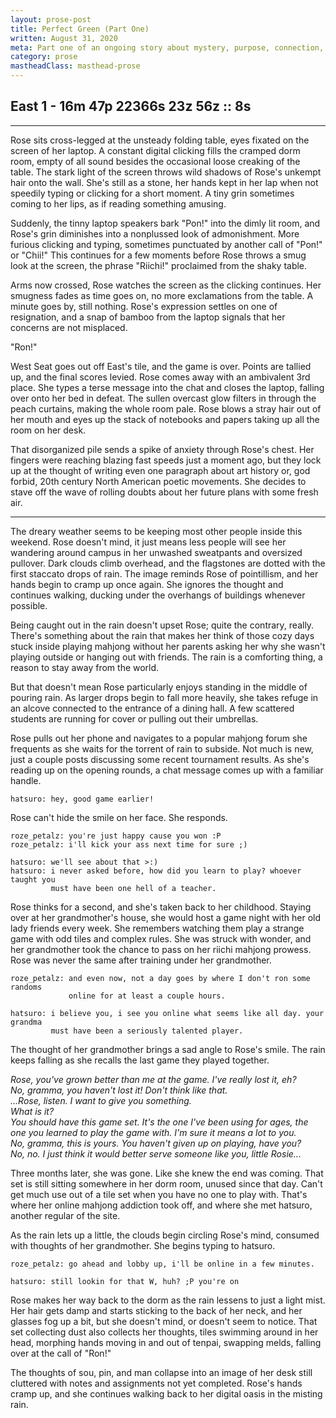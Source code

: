 ```yaml
---
layout: prose-post
title: Perfect Green (Part One)
written: August 31, 2020
meta: Part one of an ongoing story about mystery, purpose, connection, and riichi mahjong.
category: prose
mastheadClass: masthead-prose
---
```


## East 1 - 16m 47p 22366s 23z 56z :: 8s

<hr>

Rose sits cross-legged at the unsteady folding table, eyes fixated on the
screen of her laptop. A constant digital clicking fills the cramped dorm room,
empty of all sound besides the occasional loose creaking of the table. The
stark light of the screen throws wild shadows of Rose's unkempt hair onto the
wall. She's still as a stone, her hands kept in her lap when not speedily
typing or clicking for a short moment. A tiny grin sometimes coming to her
lips, as if reading something amusing.

Suddenly, the tinny laptop speakers bark "Pon!" into the dimly lit room, and
Rose's grin diminishes into a nonplussed look of admonishment. More furious
clicking and typing, sometimes punctuated by another call of "Pon!" or "Chii!"
This continues for a few moments before Rose throws a smug look at the screen,
the phrase "Riichi!" proclaimed from the shaky table.

Arms now crossed, Rose watches the screen as the clicking continues. Her
smugness fades as time goes on, no more exclamations from the table. A minute
goes by, still nothing. Rose's expression settles on one of resignation, and a
snap of bamboo from the laptop signals that her concerns are not misplaced.

"Ron!"

West Seat goes out off East's tile, and the game is over. Points are tallied
up, and the final scores levied. Rose comes away with an ambivalent 3rd place.
She types a terse message into the chat and closes the laptop, falling over
onto her bed in defeat. The sullen overcast glow filters in through the peach
curtains, making the whole room pale. Rose blows a stray hair out of her mouth
and eyes up the stack of notebooks and papers taking up all the room on her
desk.

That disorganized pile sends a spike of anxiety through Rose's chest. Her
fingers were reaching blazing fast speeds just a moment ago, but they lock up
at the thought of writing even one paragraph about art history or, god forbid,
20th century North American poetic movements. She decides to stave off the
wave of rolling doubts about her future plans with some fresh air.

<hr>

The dreary weather seems to be keeping most other people inside this weekend.
Rose doesn't mind, it just means less people will see her wandering around
campus in her unwashed sweatpants and oversized pullover. Dark clouds climb
overhead, and the flagstones are dotted with the first staccato drops of rain.
The image reminds Rose of pointillism, and her hands begin to cramp up once
again. She ignores the thought and continues walking, ducking under the
overhangs of buildings whenever possible.

Being caught out in the rain doesn't upset Rose; quite the contrary, really.
There's something about the rain that makes her think of those cozy days stuck
inside playing mahjong without her parents asking her why she wasn't playing
outside or hanging out with friends. The rain is a comforting thing, a reason
to stay away from the world.

But that doesn't mean Rose particularly enjoys standing in the middle of
pouring rain. As larger drops begin to fall more heavily, she takes refuge in
an alcove connected to the entrance of a dining hall. A few scattered students
are running for cover or pulling out their umbrellas.

Rose pulls out her phone and navigates to a popular mahjong forum she
frequents as she waits for the torrent of rain to subside. Not much is new,
just a couple posts discussing some recent tournament results. As she's
reading up on the opening rounds, a chat message comes up with a familiar
handle.

```
hatsuro: hey, good game earlier!
```

Rose can't hide the smile on her face. She responds.

```
roze_petalz: you're just happy cause you won :P
roze_petalz: i'll kick your ass next time for sure ;)

hatsuro: we'll see about that >:)
hatsuro: i never asked before, how did you learn to play? whoever taught you
         must have been one hell of a teacher.
```

Rose thinks for a second, and she's taken back to her childhood. Staying over
at her grandmother's house, she would host a game night with her old lady
friends every week. She remembers watching them play a strange game with odd
tiles and complex rules. She was struck with wonder, and her grandmother took
the chance to pass on her riichi mahjong prowess. Rose was never the same
after training under her grandmother.

```
roze_petalz: and even now, not a day goes by where I don't ron some randoms
             online for at least a couple hours.

hatsuro: i believe you, i see you online what seems like all day. your grandma
         must have been a seriously talented player.
```

The thought of her grandmother brings a sad angle to Rose's smile. The rain
keeps falling as she recalls the last game they played together.

_Rose, you've grown better than me at the game. I've really lost it, eh?_ <br>
_No, gramma, you haven't lost it! Don't think like that._ <br>
_...Rose, listen. I want to give you something._ <br>
_What is it?_ <br>
_You should have this game set. It's the one I've been using for ages, the one you learned to play the game with. I'm sure it means a lot to you._ <br>
_No, gramma, this is yours. You haven't given up on playing, have you?_ <br>
_No, no. I just think it would better serve someone like you, little Rosie..._

Three months later, she was gone. Like she knew the end was coming. That set
is still sitting somewhere in her dorm room, unused since that day. Can't get
much use out of a tile set when you have no one to play with. That's where her
online mahjong addiction took off, and where she met hatsuro, another regular
of the site.

As the rain lets up a little, the clouds begin circling Rose's mind, consumed
with thoughts of her grandmother. She begins typing to hatsuro.

```
roze_petalz: go ahead and lobby up, i'll be online in a few minutes.

hatsuro: still lookin for that W, huh? ;P you're on
```

Rose makes her way back to the dorm as the rain lessens to just a light mist.
Her hair gets damp and starts sticking to the back of her neck, and her
glasses fog up a bit, but she doesn't mind, or doesn't seem to notice. That
set collecting dust also collects her thoughts, tiles swimming around in her
head, morphing hands moving in and out of tenpai, swapping melds, falling over
at the call of "Ron!"

The thoughts of sou, pin, and man collapse into an image of her desk still
cluttered with notes and assignments not yet completed. Rose's hands cramp up,
and she continues walking back to her digital oasis in the misting rain.

